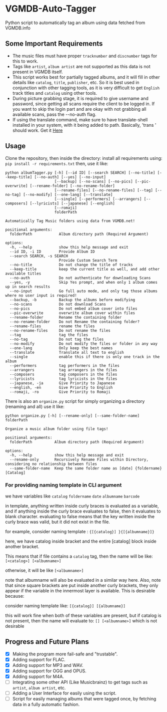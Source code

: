 #  VGMDB-Auto-Tagger
Python script to automatically tag an album using data fetched from VGMDB.info

## Some Important Requirements
* The music files must have proper `tracknumber` and `discnumber` tags for this to work.
* Tags like `artist`, `album artist` are not supported as this data is not present in VGMDB itself.
* This script works best for partially tagged albums, and it will fill in other details like `catalog`, `title`, `publisher`, etc. So it is best used in conjunction with other tagging tools, as it is very difficult to get `English` track titles and `catalog` using other tools.
* During picture grabbing stage, it is required to give username and password, since getting all scans require the client to be logged in. If you want to skip the login part and are okay with not grabbing all available scans, pass the --no-auth flag.
* If using the translate command, make sure to have translate-shell installed in your system, with it being added to path. Basically, 'trans <text>' should work. Get it <a href="https://github.com/soimort/translate-shell">Here</a>

## Usage
Clone the repository, then inside the directory:
install all requirements using:
`pip install -r requirements.txt`
then, use it like:
```
python albumTagger.py [-h] [--id ID] [--search SEARCH] [--no-title] [--keep-title] [--no-auth] [--yes] [--no-input]
                      [--backup] [--no-scans] [--no-pics] [--pic-overwrite] [--rename-folder] [--no-rename-folder]
                      [--rename-files] [--no-rename-files] [--tag] [--no-tag] [--no-modify] [--one-lang] [--translate]
                      [--single] [--performers] [--arrangers] [--composers] [--lyricists] [--japanese] [--english]
                      [--romaji]
                      folderPath

Automatically Tag Music folders using data from VGMDB.net!

positional arguments:
  folderPath            Album directory path (Required Argument)

options:
  -h, --help            show this help message and exit
  --id ID, -i ID        Provide Album ID
  --search SEARCH, -s SEARCH
                        Provide Custom Search Term
  --no-title            Do not change the title of tracks
  --keep-title          keep the current title as well, and add other available titles
  --no-auth             Do not authenticate for downloading Scans
  --yes, -y             Skip Yes prompt, and when only 1 album comes up in search results
  --no-input            Go full auto mode, and only tag those albums where no user input is required!
  --backup, -b          Backup the albums before modifying
  --no-scans            Do not download Scans
  --no-pics             Do not embed album cover into files
  --pic-overwrite       overwrite album cover within files
  --rename-folder       Rename the containing folder
  --no-rename-folder    Do not Rename the containing folder?
  --rename-files        rename the files
  --no-rename-files     Do not rename the files
  --tag                 tag the files
  --no-tag              Do not tag the files
  --no-modify           Do not modify the files or folder in any way
  --one-lang            Only keep the best names
  --translate           Translate all text to english
  --single              enable this if there is only one track in the album
  --performers          tag performers in the files
  --arrangers           tag arrangers in the files
  --composers           tag composers in the files
  --lyricists           tag lyricists in the files
  --japanese, -ja       Give Priority to Japanese
  --english, -en        Give Priority to English
  --romaji, -ro         Give Priority to Romaji
```

There is also an `organize.py` script for simply organizing a directory (renaming and all)
use it like:

```
python organize.py [-h] [--rename-only] [--same-folder-name] folderPath

Organize a music album folder using file tags!

positional arguments:
  folderPath          Album directory path (Required Argument)

options:
  -h, --help          show this help message and exit
  --rename-only       Recursively Rename Files within Directory, considering no relationship between files
  --same-folder-name  Keep the same folder name as [date] {foldername} [Catalog]

```

### For providing naming template in CLI argument
we have variables like `catalog` `foldername` `date` `albumname` `barcode`

in template, anything written inside curly braces is evaluated as a variable, and if anything inside the curly brace evaluates to false, then it evaluates to blank character.
evaluating to false means that the key written inside the curly brace was valid, but it did not exist in the file.

for example, consider naming template : `{[{catalog}] }{[{albumname}]}`

here, we have catalog inside bracket and the entire [catalog] block inside another bracket. 

This means that if file contains a `catalog` tag, then the name will be like: `[<catalog>] [<albumname>]`

otherwise,  it will be like `[<albumname>]`

note that albumname will also be evaluated in a similar way here. Also, note that since square brackets are put inside another curly brackets, they only appear if the variable in the innermost layer is available. This is desirable because:

consider naming template like: `[{catalog}] [{albumname}]`

this will work fine when both of these variables are present, but if catalog is not present, then the name will evaluate to: `[] [<albumname>]` which is not desirable

## Progress and Future Plans
- [X] Making the program more fail-safe and "trustable".
- [X] Adding support for FLAC.
- [X] Adding support for MP3 and WAV.
- [X] Adding support for OGG and OPUS.
- [X] Adding support for M4A.
- [ ] Integrating some other API (Like Musicbrainz) to get tags such as `artist`, `album artist`, etc.
- [ ] Adding a User Interface for easily using the script.
- [ ] Script for easily managing albums that were tagged once, by fetching data in a fully automatic fashion.
